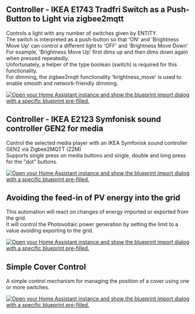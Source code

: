 <!--- https://my.home-assistant.io/create-link/?redirect=blueprint_import -->

## Controller - IKEA E1743 Tradfri Switch as a Push-Button to Light via zigbee2mqtt
Controls a light with any number of switches given by ENTITY.  
The switch is interpreted as a push-button so that 'ON' and 'Brightness Move Up' can control a different light to 'OFF' and 'Brightness Move Down'  
For example, 'Brightness Move Up' first dims up and then dims down again when pressed repeatedly.  
Unfortunately, a helper of the type boolean (switch) is required for this functionality.  
For dimming, the zigbee2mqtt functionality 'brightness_move' is used to enable smooth and network-friendly dimming.

[![Open your Home Assistant instance and show the blueprint import dialog with a specific blueprint pre-filled.](https://my.home-assistant.io/badges/blueprint_import.svg)](https://my.home-assistant.io/redirect/blueprint_import/?blueprint_url=https%3A%2F%2Fgithub.com%2Fo0shojo0o%2Fhassio_blueprints%2Fblob%2Fmain%2Fcontroller_ikea_e1743_switch_to_light.yaml)

## Controller - IKEA E2123 Symfonisk sound controller GEN2 for media
Control the selected media player with an IKEA Symfonisk sound controller GEN2 via Zigbee2MQTT (Z2M)  
Supports single press on media buttons and single, double and long press for the "dot" buttons.
  
[![Open your Home Assistant instance and show the blueprint import dialog with a specific blueprint pre-filled.](https://my.home-assistant.io/badges/blueprint_import.svg)](https://my.home-assistant.io/redirect/blueprint_import/?blueprint_url=https%3A%2F%2Fgithub.com%2Fo0shojo0o%2Fhassio_blueprints%2Fblob%2Fmain%2Fcontroller_ikea_E2123_symfonisk_sound_controller_for_media.yaml)

## Avoiding the feed-in of PV energy into the grid
This automation will react on changes of energy imported or exported from the grid.  
It will control the Photovoltaic power generation by setting the limit to a value avoiding exporting to the grid.

[![Open your Home Assistant instance and show the blueprint import dialog with a specific blueprint pre-filled.](https://my.home-assistant.io/badges/blueprint_import.svg)](https://my.home-assistant.io/redirect/blueprint_import/?blueprint_url=https%3A%2F%2Fgithub.com%2Fo0shojo0o%2Fhassio_blueprints%2Fblob%2Fmain%2Fpv_zero_feed_in.yaml)

## Simple Cover Control
A simple control mechanism for managing the position of a cover using one or more switches.

[![Open your Home Assistant instance and show the blueprint import dialog with a specific blueprint pre-filled.](https://my.home-assistant.io/badges/blueprint_import.svg)](https://my.home-assistant.io/redirect/blueprint_import/?blueprint_url=https%3A%2F%2Fgithub.com%2Fo0shojo0o%2Fhassio_blueprints%2Fblob%2Fmain%2Fsimple_cover_control.yaml)
